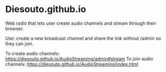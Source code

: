 # Diesouto.github.io
Web radio that lets user create audio channels and stream through their browser.

Use: create a new broadcast channel and share the link without /admin so they can join.

To create audio channels: https://diesouto.github.io/AudioStreaming/admin#stream
To join audio channels: https://diesouto.github.io/AudioStreaming/index.html
